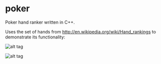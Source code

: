 poker
============

Poker hand ranker written in C++.

Uses the set of hands from http://en.wikipedia.org/wiki/Hand_rankings to demonstrate its functionality:

![alt tag](https://raw.githubusercontent.com/donnemartin/poker/master/resources/pokerhands.png)

![alt tag](https://raw.githubusercontent.com/donnemartin/poker/master/resources/poker.png)